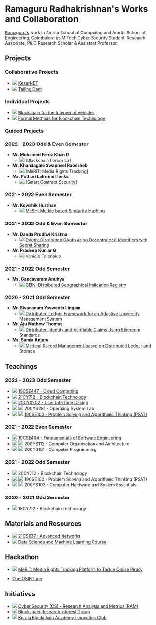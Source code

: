 # Ramaguru Radhakrishnan's Works and Collaboration 

[Ramaguru's](https://ramagururadhakrishnan.github.io/) work in Amrita School of Computing and Amrita School of Engineering, Coimbatore as M.Tech Cyber Security Student, Research Associate, Ph.D Research Scholar & Assistant Professor.

## Projects 

### Collaborative Projects
- <img src="https://img.shields.io/badge/-Koyo-blue"/> <a href=""> KesarNET</a>
- <img src="https://img.shields.io/badge/-Koyo-blue"/> <a href=""> Tailing Dam</a>

### Individual Projects

 - ![](https://img.shields.io/badge/-MTech_Dissertation-blue) <a href=""> Blockchain for the Internet of Vehicles</a> 
 - ![](https://img.shields.io/badge/-Ph.D-blue) <a href=""> Formal Methods for Blockchain Technology</a>

### Guided Projects

### 2022 - 2023 Odd & Even Semester

- **Mr. Mohamed Feroz Khan D**
    - <img src="https://img.shields.io/badge/MTech_Dissertation-21CYS_MTech-purple"/> [Blockchain Forensics]
- **Mr. Khandagale Swapneel Raosaheb**
    - <img src="https://img.shields.io/badge/MTech_Dissertation-21CYS_MTech-purple"/> [MeRiT: Media Rights Tracking]
- **Ms. Pothuri Lakshmi Harika**
    - <img src="https://img.shields.io/badge/MTech_Dissertation-21CYS_MTech-purple"/> [Smart Contract Security]

### 2021 - 2022 Even Semester  

- **Mr. Kowshik Hurshan**
    - <img src="https://img.shields.io/badge/MTech_Dissertation-20CYS_MTech-blue"/> <a href=""> MeSH: Merkle based Similarity Hashing</a>
    
### 2021 - 2022 Odd & Even Semester    

- **Mr. Danda Prudhvi Krishna** 
    - <img src="https://img.shields.io/badge/MTech_Dissertation-20CYS_MTech-blue"/> <a href=""> DAuth: Distributed OAuth using Decentralized Identifiers with Secret Sharing</a> <br/>
- **Mr. Pradeep Kumar G** 
    - <img src="https://img.shields.io/badge/MTech_Dissertation-20CYS_MTech-blue"/> <a href=""> Vehicle Forensics</a> <br/>

### 2021 - 2022 Odd Semester    

- **Ms. Gandavaram Anuhya**
    - <img src="https://img.shields.io/badge/Blockchain_Course-20CYS_MTech-blue"/> <a href="https://amrita-tifac-cyber-blockchain.github.io/GEIN-Distributed-Geographical-Indication-Registry/"> GEIN: Distributed Geographical Indication Registry</a> <br/>

### 2020 - 2021 Odd Semester

- **Mr. Sivadanam Yaswanth Lingam**
    - <img src="https://img.shields.io/badge/Blockchain_Course-19CYS_MTech-purple"/> <a href="https://amrita-tifac-cyber-blockchain.github.io/Distributed-Ledger-Framework-for-an-Adaptive-University-Management-System/"> Distributed Ledger Framework for an Adaptive University Management System</a> <br/>
- **Mr. Aju Mathew Thomas** 
    - <img src="https://img.shields.io/badge/Blockchain_Course-19CYS_MTech-purple"/> <a href="https://amrita-tifac-cyber-blockchain.github.io/Distributed-Identity-and-Verifiable-Claims-Using-Ethereum-Standards/"> Distributed Identity and Verifiable Claims Using Ethereum Standards</a> <br/>
- **Ms. Samia Anjum** 
    - <img src="https://img.shields.io/badge/Blockchain_Course-19CYS_MTech-purple"/> <a href="https://amrita-tifac-cyber-blockchain.github.io/Patient-Medical-Records"> Medical Record Management based on Distributed Ledger and Storage</a> <br/>

## Teachings

### 2022 - 2023 Odd Semester

- ![](https://img.shields.io/badge/-Asst_Prof-blue) <a href="https://amrita-tifac-cyber-blockchain.github.io/19CSE447-Cloud-Computing/"> 19CSE447 - Cloud Computing </a> 
- ![](https://img.shields.io/badge/-Asst_Prof-blue) <a href="https://amrita-tifac-cyber-blockchain.github.io/21CY712-Blockchain-Technology/"> 21CY712 - Blockchain Technology</a>
- ![](https://img.shields.io/badge/-Asst_Prof-blue) <a href="https://amrita-tifac-cyber-blockchain.github.io/20CYS202-User-Interface-Design/">20CYS202 - User Interface Design</a> 
- ![](https://img.shields.io/badge/-Asst_Prof-blue) ![](https://img.shields.io/badge/-Lab_Support-lightblue) 20CYS281 - Operating System Lab
- ![](https://img.shields.io/badge/-Asst_Prof-blue) ![](https://img.shields.io/badge/-Lab_Support-lightblue) <a href="https://amrita-tifac-cyber-blockchain.github.io/19CSE100-Problem-Solving-and-Algorithmic-Thinking/22CYS"> 19CSE100 - Problem Solving and Algorithmic Thinking (PSAT) </a>

### 2021 - 2022 Even Semester

- ![](https://img.shields.io/badge/-Asst_Prof-blue) <a href="https://amrita-tifac-cyber-blockchain.github.io/19CSE464-Fundamentals-of-Software-Engineering/"> 19CSE464 - Fundamentals of Software Engineering </a>
- ![](https://img.shields.io/badge/-Asst_Prof-blue) ![](https://img.shields.io/badge/-Lab_Support-lightblue) 20CYS112 - Computer Organisation and Architecture
- ![](https://img.shields.io/badge/-Asst_Prof-blue) ![](https://img.shields.io/badge/-Lab_Support-lightblue) 20CYS181 - Computer Programming


### 2021 - 2022 Odd Semester

- ![](https://img.shields.io/badge/-Research_Associate_and_Asst_Prof-blue) 20CY712 - Blockchain Technology
- ![](https://img.shields.io/badge/-Asst_Prof-blue) ![](https://img.shields.io/badge/-Lab_Support-lightblue) <a href="https://amrita-tifac-cyber-blockchain.github.io/19CSE100-Problem-Solving-and-Algorithmic-Thinking/21CYS"> 19CSE100 - Problem Solving and Algorithmic Thinking (PSAT) </a>
- ![](https://img.shields.io/badge/-Asst_Prof-blue) ![](https://img.shields.io/badge/-Lab_Support-lightblue) 20CYS103 - Computer Hardware and System Essentials

### 2020 - 2021 Odd Semester

- ![](https://img.shields.io/badge/-Research_Associate-blue) 18CY712 - Blockchain Technology

## Materials and Resources 
- ![](https://img.shields.io/badge/-PhD-blue) [21CS637 : Advanced Networks](https://amrita-tifac-cyber-blockchain.github.io/21CS637-Advanced-Networks/)
- ![](https://img.shields.io/badge/-PhD-blue) [Data Science and Machine Learning Course](https://amrita-tifac-cyber-blockchain.github.io/Coursera-Datascience-and-Machine-Learning/)

## Hackathon 
- ![](https://img.shields.io/badge/-PhD-blue) [MeRiT: Media Rights Tracking Platform to Tackle Online Piracy](https://amrita-tifac-cyber-blockchain.github.io/MeRiT/)

- [Om: OSINT me](https://amrita-tifac-cyber-blockchain.github.io/Om/)

## Initiatives

- ![](https://img.shields.io/badge/-PhD-blue) [Cyber Security (CS) - Research Analysis and Metrics (RAM)](https://amrita-tifac-cyber-blockchain.github.io/CS-RAM/)
- ![](https://img.shields.io/badge/-PhD-blue) [Blockchain Research Interest Group](https://amrita-tifac-cyber-blockchain.github.io/B-RIG/)
- ![](https://img.shields.io/badge/-Asst._Prof-blue) [Kerala Blockchain Academy Innovation Club](https://amrita-tifac-cyber-blockchain.github.io/Kerala-Blockchain-Academy-Innovation-Club/)


